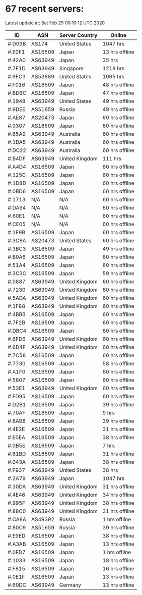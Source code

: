 # 67 recent servers:

Latest update at: Sat Feb 29 00:10:12 UTC 2020

| ID | ASN | Server Country | Online |
| -- | --- | -------------- | ------ |
| #.D09B | AS174 | United States | 1047 hrs |
| #.E0F1 | AS16509 | Japan | 13 hrs offline |
| #.42A0 | AS63949 | Japan | 35 hrs |
| #.7F1D | AS63949 | Singapore | 1218 hrs |
| #.9FC3 | AS53889 | United States | 1065 hrs |
| #.F016 | AS16509 | Japan | 48 hrs offline |
| #.BDBC | AS16509 | Japan | 47 hrs offline |
| #.1948 | AS63949 | United States | 49 hrs offline |
| #.9DEE | AS51659 | Russia | 49 hrs offline |
| #.AE87 | AS20473 | Japan | 60 hrs offline |
| #.0307 | AS16509 | Japan | 60 hrs offline |
| #.65A9 | AS63949 | Australia | 60 hrs offline |
| #.1DA5 | AS63949 | Australia | 60 hrs offline |
| #.DC22 | AS63949 | Australia | 60 hrs offline |
| #.B4DF | AS63949 | United Kingdom | 111 hrs |
| #.A4D4 | AS16509 | Japan | 60 hrs offline |
| #.125C | AS16509 | Japan | 60 hrs offline |
| #.1D8D | AS16509 | Japan | 60 hrs offline |
| #.0BD6 | AS16509 | Japan | 60 hrs offline |
| #.1713 | N/A | N/A | 60 hrs offline |
| #.DA94 | N/A | N/A | 60 hrs offline |
| #.60E1 | N/A | N/A | 60 hrs offline |
| #.CE05 | N/A | N/A | 60 hrs offline |
| #.1F9B | AS16509 | Japan | 60 hrs offline |
| #.3C8A | AS20473 | United States | 60 hrs offline |
| #.3BC3 | AS16509 | Japan | 49 hrs offline |
| #.B0A6 | AS16509 | Japan | 60 hrs offline |
| #.51A4 | AS16509 | Japan | 60 hrs offline |
| #.3C3C | AS16509 | Japan | 59 hrs offline |
| #.0887 | AS63949 | United Kingdom | 60 hrs offline |
| #.7230 | AS63949 | United Kingdom | 60 hrs offline |
| #.5ADA | AS63949 | United Kingdom | 60 hrs offline |
| #.1F88 | AS63949 | United Kingdom | 60 hrs offline |
| #.4BBB | AS16509 | Japan | 60 hrs offline |
| #.7F2B | AS16509 | Japan | 60 hrs offline |
| #.DBC4 | AS16509 | Japan | 60 hrs offline |
| #.6FD6 | AS63949 | United Kingdom | 60 hrs offline |
| #.6D4F | AS63949 | United Kingdom | 60 hrs offline |
| #.7C58 | AS16509 | Japan | 60 hrs offline |
| #.7730 | AS16509 | Japan | 58 hrs offline |
| #.A1F0 | AS16509 | Japan | 60 hrs offline |
| #.5807 | AS16509 | Japan | 60 hrs offline |
| #.53E1 | AS63949 | United Kingdom | 60 hrs offline |
| #.FD95 | AS16509 | Japan | 60 hrs offline |
| #.D2B1 | AS16509 | Japan | 39 hrs offline |
| #.70AF | AS16509 | Japan | 9 hrs |
| #.8AB8 | AS16509 | Japan | 39 hrs offline |
| #.4E2E | AS16509 | Japan | 31 hrs offline |
| #.E0EA | AS16509 | Japan | 38 hrs offline |
| #.0B5E | AS16509 | Japan | 7 hrs |
| #.61BD | AS16509 | Japan | 31 hrs offline |
| #.043A | AS16509 | Japan | 38 hrs offline |
| #.F937 | AS63949 | United States | 38 hrs |
| #.2A79 | AS63949 | Japan | 1047 hrs |
| #.30DA | AS63949 | United Kingdom | 31 hrs offline |
| #.4E46 | AS63949 | United Kingdom | 34 hrs offline |
| #.995F | AS63949 | United Kingdom | 38 hrs offline |
| #.88C0 | AS63949 | United Kingdom | 31 hrs offline |
| #.CA8A | AS49392 | Russia | 1 hrs offline |
| #.80C9 | AS51659 | Russia | 39 hrs offline |
| #.E9ED | AS16509 | Japan | 38 hrs offline |
| #.A3AB | AS16509 | Japan | 13 hrs offline |
| #.0FD7 | AS16509 | Japan | 1 hrs offline |
| #.1033 | AS16509 | Japan | 18 hrs offline |
| #.F815 | AS16509 | Japan | 16 hrs offline |
| #.0E1F | AS16509 | Japan | 13 hrs offline |
| #.60DC | AS63949 | Germany | 13 hrs offline |

